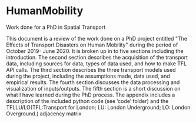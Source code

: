 # HumanMobility
Work done for a PhD in Spatial Transport

 This document is a review of the work done on a PhD project entitled "The Effects of Transport
 Disasters on Human Mobility" during the period of October 2019- June 2020. It is broken up in to
 five sections including the introduction. The second section describes the acquisition of the transport
 data, including sources for data, types of data used, and how to make TFL API calls. The third section 
 describes the three transport models used during the project, including the assumptions made,
 data used, and empirical results. The fourth section discusses the data processing and visualization
 of inputs/outputs. The fifth section is a short discussion on what I have learned during the PhD
 process. The appendix includes a description of the included python code (see ’code’ folder) and
 the TFLLU/LO(TFL:Transport for London; LU: London Underground; LO: London Overground.)
 adjacency matrix
